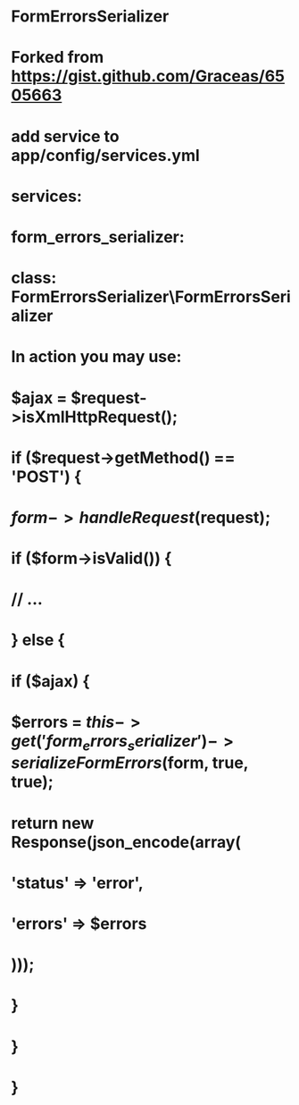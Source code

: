 # FormErrorsSerializer
# 
# Forked from https://gist.github.com/Graceas/6505663
# 
# add service to app/config/services.yml
# 
# services:
#     form_errors_serializer:
#         class: FormErrorsSerializer\FormErrorsSerializer
# 
# 
# In action you may use:
# 
# $ajax = $request->isXmlHttpRequest();
# if ($request->getMethod() == 'POST') {
#    $form->handleRequest($request);
#    if ($form->isValid()) {
#          // ...
#    } else {
#        if ($ajax) {
#            $errors = $this->get('form_errors_serializer')->serializeFormErrors($form, true, true);
#            return new Response(json_encode(array(
#                'status' => 'error',
#                'errors' => $errors
#            )));
#        }
#    }
# }
